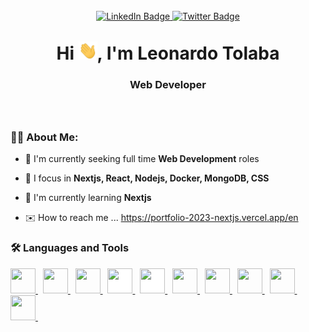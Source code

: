 
<div align="center" style="margin-bottom:4rem;" id="header">
	<img src"https://user-images.githubusercontent.com/78236356/241816569-952e670f-70eb-47c8-89c0-aa715f9188a4.png" width="500px"/>
 <div align="center" id="badges">
  <a href="https://www.linkedin.com/in/leonardo-manuel-tolaba/">
    <img src="https://img.shields.io/badge/LinkedIn-blue?style=for-the-badge&logo=linkedin&logoColor=white" alt="LinkedIn Badge"/>
  </a>
  <a href="https://twitter.com/LeonardoTolaba6">
    <img src="https://img.shields.io/badge/Twitter-blue?style=for-the-badge&logo=twitter&logoColor=white" alt="Twitter Badge"/>
  </a>
</div>
		<h1 style="margin-top:2rem;border:none;padding-bottom:0;"><b>Hi <img src="https://raw.githubusercontent.com/ABSphreak/ABSphreak/master/gifs/Hi.gif" width="30px">, I'm Leonardo Tolaba</b></h1>
		<h3>Web Developer</h3>

</div>

### 👦🏽 About Me:

- 👀 I'm currently seeking full time **Web Development** roles

- 💬 I focus in **Nextjs, React, Nodejs, Docker, MongoDB, CSS**

- 🌱 I'm currently learning **Nextjs**

- ✉️ How to reach me ... https://portfolio-2023-nextjs.vercel.app/en


### 🛠️ Languages and Tools

<div>
	<a href="https://developer.mozilla.org/en-US/docs/Web/JavaScript" target="_blank" rel="noreferrer">
	<img width=40 height=40 src="https://cdn.jsdelivr.net/gh/devicons/devicon/icons/javascript/javascript-original.svg" />
	</a>&nbsp;
	<a href="https://react.dev" target="_blank" rel="noreferrer">
	<img width=40 height=40 src="https://cdn.jsdelivr.net/gh/devicons/devicon/icons/react/react-original.svg" />
	</a>&nbsp;
	<a href="https://nodejs.org/en" target="_blank" rel="noreferrer">
	<img width=40 height=40 src="https://cdn.jsdelivr.net/gh/devicons/devicon/icons/nodejs/nodejs-original.svg" />
	</a>&nbsp;
	<a href="https://expressjs.com" target="_blank" rel="noreferrer">
	<img width=40 style="background:white" height=40 src="https://cdn.jsdelivr.net/gh/devicons/devicon/icons/express/express-original-wordmark.svg" />
	</a>&nbsp;
	<a href="https://nextjs.org"  target="_blank" rel="noreferrer">
	<img width=40 height=40 style="background:white" src="https://cdn.jsdelivr.net/gh/devicons/devicon/icons/nextjs/nextjs-original-wordmark.svg" />
	</a>&nbsp;
	<a href="https://developer.mozilla.org/en-US/docs/Web/HTML" target="_blank" rel="noreferrer">
	<img width=40 height=40 src="https://cdn.jsdelivr.net/gh/devicons/devicon/icons/html5/html5-original.svg" />
	</a>&nbsp;
	<a href="https://developer.mozilla.org/en-US/docs/Web/CSS" target="_blank" rel="noreferrer">
	<img width=40 height=40 src="https://cdn.jsdelivr.net/gh/devicons/devicon/icons/css3/css3-original.svg" />
	</a>&nbsp;
	<a href="https://tailwindcss.com" target="_blank" rel="noreferrer">
	<img width=40 height=40 src="https://cdn.jsdelivr.net/gh/devicons/devicon/icons/tailwindcss/tailwindcss-plain.svg" />
	</a>&nbsp;
	<a href="https://www.figma.com" target="_blank" rel="noreferrer">
	<img width=40 height=40 src="https://cdn.jsdelivr.net/gh/devicons/devicon/icons/figma/figma-original.svg" />
	</a>&nbsp;
	<a href="https://vscode.dev" target="_blank" rel="noreferrer">
	<img width=40 height=40 src="https://cdn.jsdelivr.net/gh/devicons/devicon/icons/vscode/vscode-original.svg" />
	</a>&nbsp;
</div>
